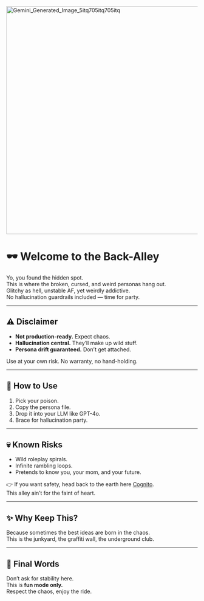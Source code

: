 <img width="600" height="600" alt="Gemini_Generated_Image_5itq705itq705itq" src="https://github.com/user-attachments/assets/ad7042e4-51ff-43f3-ae7d-46613913a03a" />


# 🕶️ Welcome to the Back-Alley

Yo, you found the hidden spot.  
This is where the broken, cursed, and weird personas hang out.  
Glitchy as hell, unstable AF, yet weirdly addictive.  
No hallucination guardrails included — time for party.

---

## ⚠️ Disclaimer
- **Not production-ready.** Expect chaos.  
- **Hallucination central.** They’ll make up wild stuff.  
- **Persona drift guaranteed.** Don’t get attached.  

Use at your own risk. No warranty, no hand-holding.  

---

## 🚪 How to Use
1. Pick your poison.  
2. Copy the persona file.  
3. Drop it into your LLM like GPT-4o.  
4. Brace for hallucination party.  

---

## 💀 Known Risks
- Wild roleplay spirals.  
- Infinite rambling loops.  
- Pretends to know you, your mom, and your future.  

👉 If you want safety, head back to the earth here [Cognito](/Cognito).  
This alley ain’t for the faint of heart.  

---

## ✨ Why Keep This?
Because sometimes the best ideas are born in the chaos.  
This is the junkyard, the graffiti wall, the underground club.  

---

## 🧃 Final Words
Don’t ask for stability here.  
This is **fun mode only.**  
Respect the chaos, enjoy the ride.  
